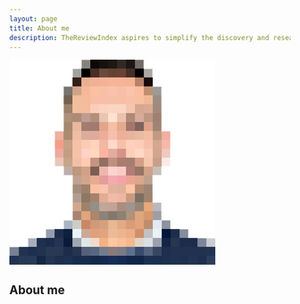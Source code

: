 ```yaml
---
layout: page
title: About me
description: TheReviewIndex aspires to simplify the discovery and research process for gadgets and help you find the right products.
---
```


![](/img/me-369px.png)

## About me

&nbsp;

&nbsp;

&nbsp;

&nbsp;


